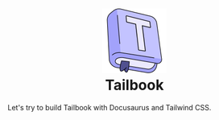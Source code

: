 <h1 align="center"><img src="https://raw.githubusercontent.com/61130061/Tailbook/master/docs/tailbook_icon.png" height="128"><br>Tailbook</h1>

Let's try to build Tailbook with Docusaurus and Tailwind CSS.